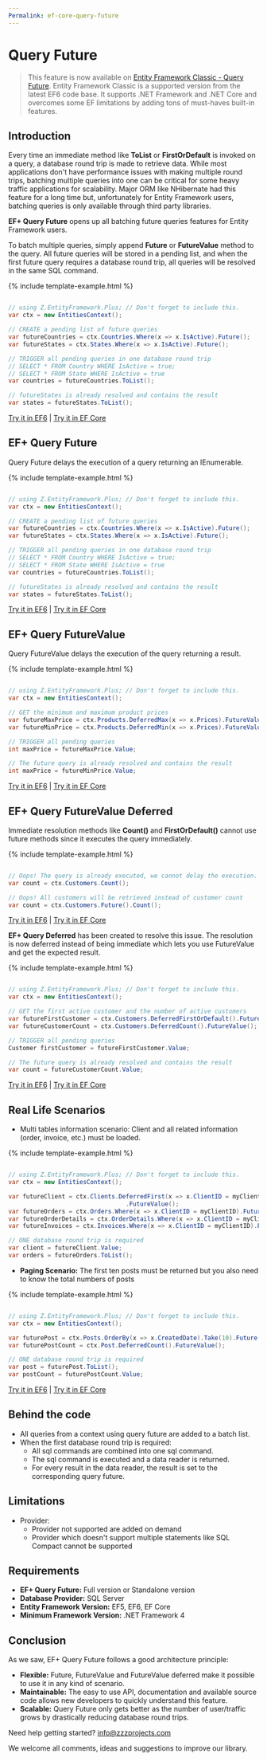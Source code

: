```yaml
---
Permalink: ef-core-query-future
---
```


# Query Future

> This feature is now available on [Entity Framework Classic - Query Future](http://entityframework-classic.net/query-future). Entity Framework Classic is a supported version from the latest EF6 code base. It supports .NET Framework and .NET Core and overcomes some EF limitations by adding tons of must-haves built-in features.

## Introduction

Every time an immediate method like **ToList** or **FirstOrDefault** is invoked on a query, a database round trip is made to retrieve data. While most applications don't have performance issues with making multiple round trips, batching multiple queries into one can be critical for some heavy traffic applications for scalability. Major ORM like NHibernate had this feature for a long time but, unfortunately for Entity Framework users, batching queries is only available through third party libraries.

**EF+ Query Future** opens up all batching future queries features for Entity Framework users.

To batch multiple queries, simply append **Future** or **FutureValue** method to the query. All future queries will be stored in a pending list, and when the first future query requires a database round trip, all queries will be resolved in the same SQL command.

{% include template-example.html %} 
```csharp

// using Z.EntityFramework.Plus; // Don't forget to include this.
var ctx = new EntitiesContext();

// CREATE a pending list of future queries
var futureCountries = ctx.Countries.Where(x => x.IsActive).Future();
var futureStates = ctx.States.Where(x => x.IsActive).Future();

// TRIGGER all pending queries in one database round trip
// SELECT * FROM Country WHERE IsActive = true;
// SELECT * FROM State WHERE IsActive = true
var countries = futureCountries.ToList();

// futureStates is already resolved and contains the result
var states = futureStates.ToList();

```

[Try it in EF6](https://dotnetfiddle.net/NnXMtb) | [Try it in EF Core](https://dotnetfiddle.net/8gwESn)

## EF+ Query Future

Query Future delays the execution of a query returning an IEnumerable.

{% include template-example.html %} 
```csharp

// using Z.EntityFramework.Plus; // Don't forget to include this.
var ctx = new EntitiesContext();

// CREATE a pending list of future queries
var futureCountries = ctx.Countries.Where(x => x.IsActive).Future();
var futureStates = ctx.States.Where(x => x.IsActive).Future();

// TRIGGER all pending queries in one database round trip
// SELECT * FROM Country WHERE IsActive = true;
// SELECT * FROM State WHERE IsActive = true
var countries = futureCountries.ToList();

// futureStates is already resolved and contains the result
var states = futureStates.ToList();

```

[Try it in EF6](https://dotnetfiddle.net/NnXMtb) | [Try it in EF Core](https://dotnetfiddle.net/8gwESn)

## EF+ Query FutureValue

Query FutureValue delays the execution of the query returning a result.

{% include template-example.html %} 
```csharp

// using Z.EntityFramework.Plus; // Don't forget to include this.
var ctx = new EntitiesContext();

// GET the minimum and maximum product prices
var futureMaxPrice = ctx.Products.DeferredMax(x => x.Prices).FutureValue<int>();
var futureMinPrice = ctx.Products.DeferredMin(x => x.Prices).FutureValue<int>();

// TRIGGER all pending queries
int maxPrice = futureMaxPrice.Value;

// The future query is already resolved and contains the result
int maxPrice = futureMinPrice.Value;

```

[Try it in EF6](https://dotnetfiddle.net/4K4Fx2) | [Try it in EF Core](https://dotnetfiddle.net/gNCsOR)

## EF+ Query FutureValue Deferred

Immediate resolution methods like **Count()** and **FirstOrDefault()** cannot use future methods since it executes the query immediately.

{% include template-example.html %} 
```csharp

// Oops! The query is already executed, we cannot delay the execution.
var count = ctx.Customers.Count();

// Oops! All customers will be retrieved instead of customer count
var count = ctx.Customers.Future().Count();

```
[Try it in EF6](https://dotnetfiddle.net/lLkiUc) | [Try it in EF Core](https://dotnetfiddle.net/62LQVi)

**EF+ Query Deferred** has been created to resolve this issue. The resolution is now deferred instead of being immediate which lets you use FutureValue and get the expected result.

{% include template-example.html %} 
```csharp

// using Z.EntityFramework.Plus; // Don't forget to include this.
var ctx = new EntitiesContext();

// GET the first active customer and the number of active customers
var futureFirstCustomer = ctx.Customers.DeferredFirstOrDefault().FutureValue();
var futureCustomerCount = ctx.Customers.DeferredCount().FutureValue();

// TRIGGER all pending queries
Customer firstCustomer = futureFirstCustomer.Value;

// The future query is already resolved and contains the result
var count = futureCustomerCount.Value;

```

[Try it in EF6](https://dotnetfiddle.net/V2ifb0) | [Try it in EF Core](https://dotnetfiddle.net/BI16rq)

## Real Life Scenarios

 - Multi tables information scenario: Client and all related information (order, invoice, etc.) must be loaded.

{% include template-example.html %} 
```csharp

// using Z.EntityFramework.Plus; // Don't forget to include this.
var ctx = new EntitiesContext();

var futureClient = ctx.Clients.DeferredFirst(x => x.ClientID = myClientID)
                                 .FutureValue();
var futureOrders = ctx.Orders.Where(x => x.ClientID = myClientID).Future();
var futureOrderDetails = ctx.OrderDetails.Where(x => x.ClientID = myClientID).Future();
var futureInvoices = ctx.Invoices.Where(x => x.ClientID = myClientID).Future();

// ONE database round trip is required
var client = futureClient.Value;
var orders = futureOrders.ToList();

```

 - **Paging Scenario:** The first ten posts must be returned but you also need to know the total numbers of posts

{% include template-example.html %} 
```csharp

// using Z.EntityFramework.Plus; // Don't forget to include this.
var ctx = new EntitiesContext();

var futurePost = ctx.Posts.OrderBy(x => x.CreatedDate).Take(10).Future()
var futurePostCount = ctx.Post.DeferredCount().FutureValue();

// ONE database round trip is required
var post = futurePost.ToList();
var postCount = futurePostCount.Value;

```

[Try it in EF6](https://dotnetfiddle.net/oA24FP) | [Try it in EF Core](https://dotnetfiddle.net/PyyUsy)
## Behind the code

 - All queries from a context using query future are added to a batch list.
 - When the first database round trip is required:
   - All sql commands are combined into one sql command.
   - The sql command is executed and a data reader is returned.
   - For every result in the data reader, the result is set to the corresponding query future.

## Limitations

 - Provider:
   - Provider not supported are added on demand
   - Provider which doesn't support multiple statements like SQL Compact cannot be supported

## Requirements

 - **EF+ Query Future:** Full version or Standalone version
 - **Database Provider:** SQL Server
 - **Entity Framework Version:** EF5, EF6, EF Core
 - **Minimum Framework Version:** .NET Framework 4

## Conclusion

As we saw, EF+ Query Future follows a good architecture principle:

 - **Flexible:** Future, FutureValue and FutureValue deferred make it possible to use it in any kind of scenario.
 - **Maintainable:** The easy to use API, documentation and available source code allows new developers to quickly understand this feature.
 - **Scalable:** Query Future only gets better as the number of user/traffic grows by drastically reducing database round trips.

Need help getting started? [info@zzzprojects.com](mailto:info@zzzprojects.com)

We welcome all comments, ideas and suggestions to improve our library.
